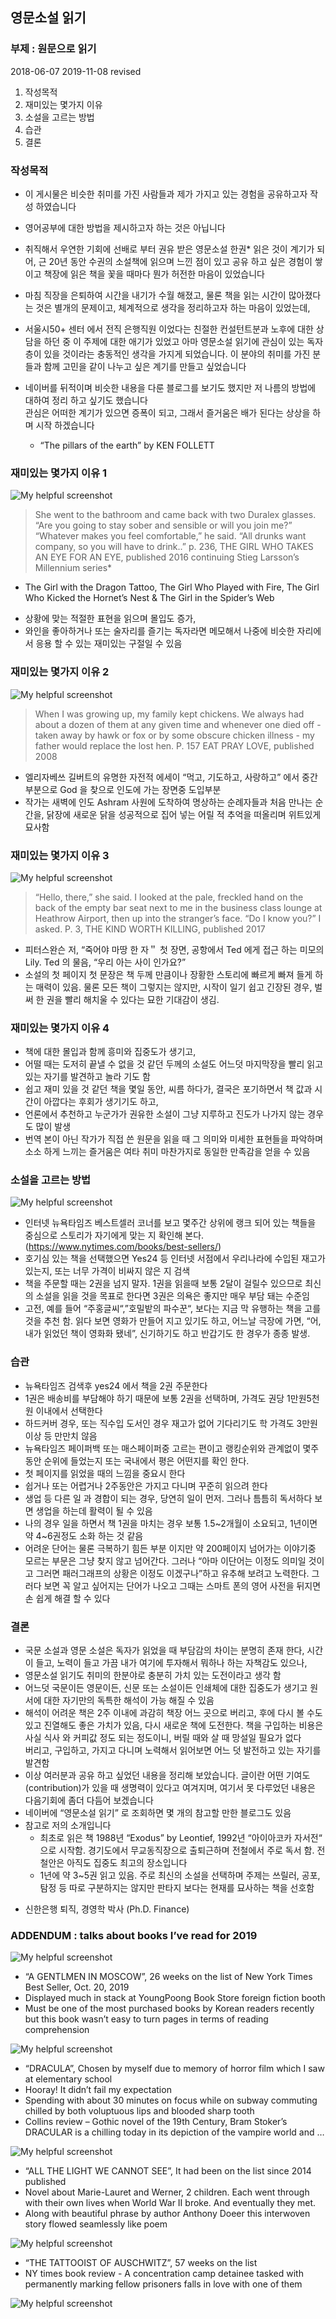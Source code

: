 ## 영문소설 읽기
### 부제 : 원문으로 읽기
2018-06-07 
2019-11-08 revised
    
1. 작성목적  
2. 재미있는 몇가지 이유  
3. 소설을 고르는 방법  
4. 습관    
5. 결론   

### 작성목적

- 이 게시물은 비슷한 취미를 가진 사람들과 제가 가지고 있는 경험을 공유하고자 작성 하였습니다    
- 영어공부에 대한 방법을 제시하고자 하는 것은 아닙니다   
- 취직해서 우연한 기회에 선배로 부터 권유 받은 영문소설 한권* 읽은 것이 계기가 되어, 근 20년 동안 수권의 소설책에 읽으며 느낀 점이 있고 공유 하고 싶은 경험이 쌓이고 책장에 읽은 책을 꽃을 때마다 뭔가 허전한 마음이 있었습니다   
- 마침 직장을 은퇴하여 시간을 내기가 수월 해졌고, 물론 책을 읽는 시간이 많아졌다는 것은 별개의 문제이고, 체계적으로 생각을 정리하고자 하는 마음이 있었는데,   
- 서울시50+ 센터 에서 전직 은행직원 이었다는 친절한 컨설턴트분과 노후에 대한 상담을 하던 중 이 주제에 대한 애기가 있었고 아마 영문소설 읽기에 관심이 있는 독자 층이 있을 것이라는 충동적인 생각을 가지게 되었습니다. 이 분야의 취미를 가진 분들과 함께 고민을 같이 나누고 싶은 계기를 만들고 싶었습니다        
- 네이버를 뒤적이며 비슷한 내용을 다룬 블로그를 보기도 했지만 저 나름의 방법에 대하여 정리 하고 싶기도 했습니다  
관심은 어떠한 계기가 있으면 증폭이 되고, 그래서 즐거움은 배가 된다는 상상을 하며 시작 하겠습니다  

  * “The pillars of the earth” by KEN FOLLETT    

### 재미있는 몇가지 이유 1
![My helpful screenshot](/assets/theGirl.jpg)       

> She went to the bathroom and came back with two Duralex glasses.
  “Are you going to stay sober and sensible or will you join me?”
  “Whatever makes you feel comfortable,” he said.
  “All drunks want company, so you will have to drink..” 
			p. 236, THE GIRL WHO TAKES AN EYE FOR AN EYE, published 2016
			continuing Stieg Larsson’s Millennium series*
* The Girl with the Dragon Tattoo, The Girl Who Played with Fire, The Girl Who Kicked the Hornet’s Nest &  The Girl in the Spider’s Web

- 상황에 맞는 적절한 표현을 읽으며 몰입도 증가,   
- 와인을 좋아하거나 또는 술자리를 즐기는 독자라면 메모해서 나중에 비슷한 자리에서 응용 할 수 있는 재미있는 구절일 수 있음        
   
       
### 재미있는 몇가지 이유 2  
![My helpful screenshot](/assets/eatpray.jpg)

> When I was growing up, my family kept chickens.
  We always had about a dozen of them at any given time and whenever one died off - taken away by hawk or fox or by  some obscure chicken illness - my father would replace the lost hen.
				P. 157 EAT PRAY LOVE, published 2008


- 엘리자베쓰 길버트의 유명한 자전적 에세이 “먹고, 기도하고, 사랑하고” 에서 중간부분으로 God 을 찾으로 인도에 가는 장면중 도입부분  
- 작가는 새벽에 인도 Ashram 사원에 도착하여 명상하는 순례자들과 처음 만나는 순간을, 닭장에 새로운 닭을 성공적으로 집어 넣는 어릴 적 추억을 떠올리며 위트있게 묘사함        
    
### 재미있는 몇가지 이유 3       
![My helpful screenshot](/assets/worthkilling.jpg)

> “Hello, there,” she said.
    I looked at the pale, freckled hand on the back of the empty bar seat next to me in the business class lounge at Heathrow Airport, then up into the stranger’s face. “Do I know you?” I asked. 
  P. 3, THE KIND WORTH KILLING, published 2017 

- 피터스완슨 저, “죽어야 마땅 한 자＂ 첫 장면, 공항에서 Ted 에게 접근 하는 미모의 Lily. Ted 의 물음, “우리 아는 사이 인가요?”   
- 소설의 첫 페이지 첫 문장은 책 두께 만큼이나 장황한 스토리에 빠르게 빠져 들게 하는 매력이 있음. 물론 모든 책이 그렇지는 않지만, 시작이 일기 쉽고 긴장된 경우, 벌써 한 권을 빨리 해치울 수 있다는 묘한 기대감이 생김.     
    
### 재미있는 몇가지 이유 4        
- 책에 대한 몰입과 함께 흥미와 집중도가 생기고,  
- 어떨 때는 도저히 끝낼 수 없을 것 같던 두께의 소설도 어느덧 마지막장을 빨리 읽고 있는 자기를 발견하고 놀라 기도 함  
- 쉽고 재미 있을 것 같던 책을 몇일 동안, 씨름 하다가, 결국은 포기하면서 책 값과 시간이 아깝다는 후회가 생기기도 하고,  
- 언론에서 추천하고 누군가가 권유한 소설이 그냥 지루하고 진도가 나가지 않는 경우도 많이 발생  
- 번역 본이 아닌 작가가 직접 쓴 원문을 읽을 때 그 의미와 미세한 표현들을 파악하며 소소 하게 느끼는 즐거움은 여타 취미 마찬가지로 동일한 만족감을 얻을 수 있음          
      
### 소설을 고르는 방법   
![My helpful screenshot](/assets/ny.png)

- 인터넷 뉴욕타임즈 베스트셀러 코너를 보고 몇주간 상위에 랭크 되어 있는 책들을 중심으로 스토리가 자기에게 맞는 지 확인해 본다. (https://www.nytimes.com/books/best-sellers/)   
- 호기심 있는 책을 선택했으면 Yes24 등 인터넷 서점에서 우리나라에 수입된 재고가 있는지, 또는 너무 가격이 비싸지 않은 지 검색  
- 책을 주문할 때는 2권을 넘지 말자. 1권을 읽을때 보통 2달이 걸릴수 있으므로 최신의 소설을 읽을 것을 목표로 한다면 3권은 의욕은 좋지만 매우 부담 돼는 수준임  
- 고전, 예를 들어 “주홍글씨“,”호밀밭의 파수꾼“, 보다는 지금 막 유행하는 책을 고를 것을 추천 함. 읽다 보면 영화가 만들어 지고 있기도 하고, 어느날 극장에 가면, “어, 내가 읽었던 책이 영화화 됐네”, 신기하기도 하고 반갑기도 한 경우가 종종 발생.   
    
### 습관  

- 뉴욕타임즈 검색후 yes24 에서 책을 2권 주문한다      
- 1권은 배송비를 부담해야 하기 때문에 보통 2권을 선택하며, 가격도 권당 1만원5천원 이내에서 선택한다    
- 하드커버 경우, 또는 직수입 도서인 경우 재고가 없어 기다리기도 학 가격도 3만원이상 등 만만치 않음      
- 뉴욕타임즈 페이퍼백 또는 매스페이퍼중 고르는 편이고 랭킹순위와 관계없이 몇주동안 순위에 들었는지 또는 국내에서 평은 어떤지를 확인 한다.  
- 첫 페이지를 읽었을 때의 느낌을 중요시 한다      
- 쉽거나 또는 어렵거나 2주동안은 가지고 다니며 꾸준히 읽으려 한다      
- 생업 등 다른 일 과 경합이 되는 경우, 당연히 일이 먼저. 그러나 틈틈히 독서하다 보면 생업을 하는데 활력이 될 수 있음    
- 나의 경우 일을 하면서 책 1권을 마치는 경우 보통 1.5~2개월이 소요되고, 1년이면 약 4~6권정도 소화 하는 것 같음     
- 어려운 단어는 물론 극복하기 힘든 부분 이지만 약 200페이지 넘어가는 이야기중 모르는 부문은 그냥 찾지 않고 넘어간다. 그러나 “아마 이단어는 이정도 의미일 것이고 그러면 패러그래프의 상황은 이정도 이겠구나”하고 유추해 보려고 노력한다. 그러다 보면 꼭 알고 싶어지는 단어가 나오고 그때는 스마트 폰의 영어 사전을 뒤지면 손 쉽게 해결 할 수 있다        

### 결론  

- 국문 소설과 영문 소설은 독자가 읽었을 때 부담감의 차이는 분명히 존재 한다, 시간이 들고, 노력이 들고 가끔 내가 여기에 투자해서 뭐하나 하는 자책감도 있으나,  
- 영문소설 읽기도 취미의 한분야로 충분히 가치 있는 도전이라고 생각 함   
- 어느덧 국문이든 영문이든, 신문 또는 소설이든 인쇄체에 대한 집중도가 생기고 원서에 대한 자기만의 독특한 해석이 가능 해질 수 있음  
- 해석이 어려운 책은 2주 이내에 과감히 책장 어느 곳으로 버리고, 후에 다시 볼 수도 있고 진열해도 좋은 가치가 있음, 다시 새로운 책에 도전한다. 책을 구입하는 비용은 사실 식사 와 커피값 정도 되는 정도이니, 버릴 때와 살 때 망설일 필요가 없다   
버리고, 구입하고, 가지고 다니며 노력해서 읽어보면 어느 덧 발전하고 있는 자기를 발견함   
- 이상 여러분과 공유 하고 싶었던 내용을 정리해 보았습니다. 글이란 어떤 기여도(contribution)가 있을 때 생명력이 있다고 여겨지며, 여기서 못 다루었던 내용은 다음기회에 좀더 다듬어 보겠습니다   
- 네이버에 “영문소설 읽기” 로 조회하면 몇 개의 참고할 만한 블로그도 있음   
- 참고로 저의 소개입니다   
  * 최초로 읽은 책 1988년 “Exodus” by Leontief, 1992년 “아이아코카 자서전“ 으로 시작함. 경기도에서 무교동직장으로 출퇴근하며 전철에서 주로 독서 함. 전철안은 아직도 집중도 최고의 장소입니다  
  * 1년에 약 3~5권 읽고 있음. 주로 최신의 소설을 선택하며 주제는 쓰릴러, 공포, 탐정 등 따로 구분하지는 않지만 판타지 보다는 현재를 묘사하는 책을 선호함  
*  신한은행 퇴직, 경영학 박사 (Ph.D. Finance)   

### ADDENDUM : talks about books I’ve read for 2019
![My helpful screenshot](/assets/agentleman.png)  
> 
  * “A GENTLMEN IN MOSCOW”, 26 weeks on the list of New York Times Best Seller, Oct. 20, 2019  
  * Displayed much in stack at YoungPoong Book Store foreign fiction booth  
  * Must be one of the most purchased books by Korean readers recently but this book wasn’t easy to turn pages in terms of reading comprehension    

![My helpful screenshot](/assets/dracula.png)
>
* “DRACULA”, Chosen by myself due to memory of horror film which I saw at elementary school
* Hooray! It didn’t fail my expectation
* Spending with about 30 minutes on focus while on subway commuting chilled by both voluptuous lips and blooded sharp tooth
* Collins review – Gothic novel of the 19th Century, Bram Stoker’s DRACULAR is a chilling today in its depiction of the vampire world and … 

![My helpful screenshot](/assets/allthelight.png)  
* “ALL THE LIGHT WE CANNOT SEE”, It had been on the list since 2014 published
* Novel about Marie-Lauret and Werner, 2 children. Each went through with their own lives when World War II broke. And eventually they met. 
* Along with beautiful phrase by author Anthony Doeer this interwoven story flowed seamlessly like poem 

![My helpful screenshot](/assets/tatooist.png)
* “THE TATTOOIST OF AUSCHWITZ”, 57 weeks on the list 
* NY times book review - A concentration camp detainee tasked with permanently marking fellow prisoners falls in love with one of them   

![My helpful screenshot](/assets/119F0179-05E1-4D37-AF47-66CC9628C3C3.jpeg)


